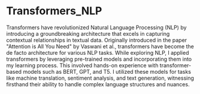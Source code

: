 # Transformers_NLP

Transformers have revolutionized Natural Language Processing (NLP) by introducing a groundbreaking architecture that excels in capturing contextual relationships in textual data. Originally introduced in the paper "Attention is All You Need" by Vaswani et al., transformers have become the de facto architecture for various NLP tasks. While exploring NLP, I applied transformers by leveraging pre-trained models and incorporating them into my learning process. This involved hands-on experience with transformer-based models such as BERT, GPT, and T5. I utilized these models for tasks like machine translation, sentiment analysis, and text generation, witnessing firsthand their ability to handle complex language structures and nuances.



